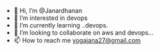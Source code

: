 - 👋 Hi, I’m @Janardhanan
- 👀 I’m interested in devops
- 🌱 I’m currently learning ..devops.
- 💞️ I’m looking to collaborate on aws and devops...
- 📫 How to reach me yogajana27@gmail.com

<!---
yogajana/yogajana is a ✨ special ✨ repository because its `README.md` (this file) appears on your GitHub profile.
You can click the Preview link to take a look at your changes.
--->
